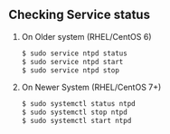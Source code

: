 ## Checking Service status

1. On Older system (RHEL/CentOS 6)

    ```bash
    $ sudo service ntpd status
    $ sudo service ntpd start
    $ sudo service ntpd stop
    ```

2.  On Newer System (RHEL/CentOS 7+)

    ```bash
    $ sudo systemctl status ntpd
    $ sudo systemctl stop ntpd
    $ sudo systemctl start ntpd
    ```
